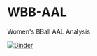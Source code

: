 # WBB-AAL
Women's BBall AAL Analysis

[![Binder](https://mybinder.org/badge_logo.svg)](https://mybinder.org/v2/gh/liammaguire1/WBB-AAL/main?labpath=WBB.ipynb)

